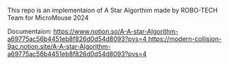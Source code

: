 This repo is an implementaion of A Star Algorthim made by ROBO-TECH Team for MicroMouse 2024

Documentaion: [https://www.notion.so/A-A-star-Algorithm-a69775ac56b4451eb8f826d0d54d8093?pvs=4
](https://modern-collision-9ac.notion.site/A-A-star-Algorithm-a69775ac56b4451eb8f826d0d54d8093?pvs=4)https://modern-collision-9ac.notion.site/A-A-star-Algorithm-a69775ac56b4451eb8f826d0d54d8093?pvs=4
